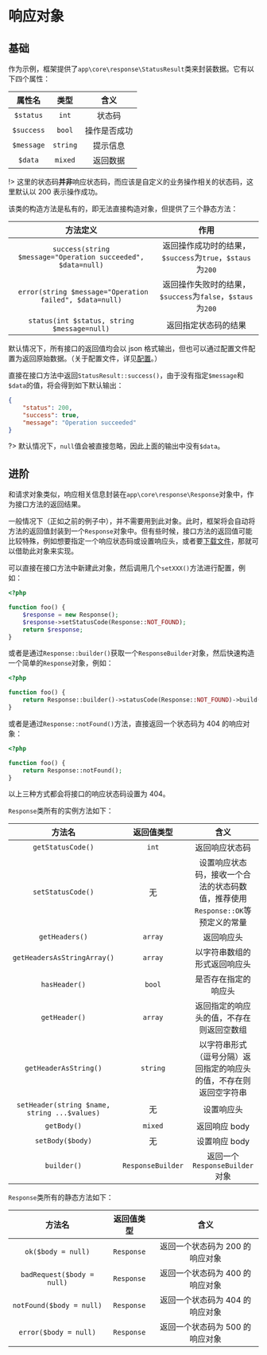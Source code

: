# 响应对象

## 基础

作为示例，框架提供了`app\core\response\StatusResult`类来封装数据。它有以下四个属性：

| 属性名 | 类型 | 含义 |
| :------------: | :------------: | :------------: |
| `$status` |  `int` | 状态码 |
|  `$success` | `bool`  | 操作是否成功 |
|  `$message` | `string`  | 提示信息 |
| `$data`  | `mixed`  | 返回数据 |

!> 这里的状态码**并非**响应状态码，而应该是自定义的业务操作相关的状态码，这里默认以 200 表示操作成功。

该类的构造方法是私有的，即无法直接构造对象，但提供了三个静态方法：

| 方法定义 | 作用 |
| :------------: | :------------: |
| `success(string $message="Operation succeeded", $data=null)` | 返回操作成功时的结果，`$success`为`true`，`$staus`为`200` |
| ` error(string $message="Operation failed", $data=null)` | 返回操作失败时的结果，`$success`为`false`，`$staus`为`200`  |
| `status(int $status, string $message=null)` | 返回指定状态码的结果  |

默认情况下，所有接口的返回值均会以 json 格式输出，但也可以通过配置文件配置为返回原始数据。（关于配置文件，详见[配置](config)。）

直接在接口方法中返回`StatusResult::success()`，由于没有指定`$message`和`$data`的值，将会得到如下默认输出：

``` json
{
    "status": 200,
    "success": true,
    "message": "Operation succeeded"
}
```

?> 默认情况下，`null`值会被直接忽略，因此上面的输出中没有`$data`。

## 进阶

和请求对象类似，响应相关信息封装在`app\core\response\Response`对象中，作为接口方法的返回结果。

一般情况下（正如之前的例子中），并不需要用到此对象。此时，框架将会自动将方法的返回值封装到一个`Response`对象中。但有些时候，接口方法的返回值可能比较特殊，例如想要指定一个响应状态码或设置响应头，或者要[下载文件](upload-and-download#文件下载)，那就可以借助此对象来实现。

可以直接在接口方法中新建此对象，然后调用几个`setXXX()`方法进行配置，例如：

``` php
<?php

function foo() {
    $response = new Response();
    $response->setStatusCode(Response::NOT_FOUND);
    return $response;
}

```

或者是通过`Response::builder()`获取一个`ResponseBuilder`对象，然后快速构造一个简单的`Response`对象，例如：

``` php
<?php

function foo() {
    return Response::builder()->statusCode(Response::NOT_FOUND)->build();
}

```
或者是通过`Response::notFound()`方法，直接返回一个状态码为 404 的响应对象：

``` php
<?php

function foo() {
    return Response::notFound();
}

```

以上三种方式都会将接口的响应状态码设置为 404。

`Response`类所有的实例方法如下：

| 方法名 | 返回值类型 | 含义 |
| :------------: | :------------: | :------------: |
| `getStatusCode()` |  `int` | 返回响应状态码 |
|  `setStatusCode()` | 无  | 设置响应状态码，接收一个合法的状态码数值，推荐使用`Response::OK`等预定义的常量 |
|  `getHeaders()` | `array`  | 返回响应头 |
|  `getHeadersAsStringArray()` | `array`  | 以字符串数组的形式返回响应头 |
| `hasHeader()`  | `bool`  | 是否存在指定的响应头 |
| `getHeader()`  | `array`  | 返回指定的响应头的值，不存在则返回空数组|
| `getHeaderAsString()`  | `string`  | 以字符串形式（逗号分隔）返回指定的响应头的值，不存在则返回空字符串 |
| `setHeader(string $name, string ...$values)`  | 无  | 设置响应头 |
| `getBody()`  | `mixed`  | 返回响应 body |
| `setBody($body)`  | 无  | 设置响应 body |
| `builder()`  | `ResponseBuilder`  | 返回一个`ResponseBuilder`对象 |

`Response`类所有的静态方法如下：

| 方法名 | 返回值类型 | 含义 |
| :------------: | :------------: | :------------: |
| `ok($body = null)` |  `Response` | 返回一个状态码为 200 的响应对象 |
| `badRequest($body = null)` |  `Response` | 返回一个状态码为 400 的响应对象 |
| `notFound($body = null)` |  `Response` | 返回一个状态码为 404 的响应对象 |
| `error($body = null)` |  `Response` | 返回一个状态码为 500 的响应对象 |